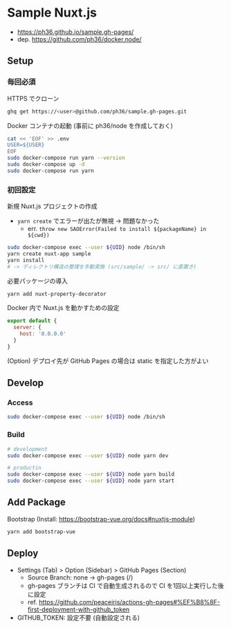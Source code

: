 
# Sample Nuxt.js

- https://ph36.github.io/sample.gh-pages/
- dep. https://github.com/ph36/docker.node/

Setup
--------

### 毎回必須

HTTPS でクローン

```sh
ghq get https://<user>@github.com/ph36/sample.gh-pages.git
```

Docker コンテナの起動 (事前に ph36/node を作成しておく)

```sh
cat << 'EOF' >> .env
USER=${USER}
EOF
sudo docker-compose run yarn --version
sudo docker-compose up -d
sudo docker-compose run yarn
```

### 初回設定

新規 Nuxt.js プロジェクトの作成

- `yarn create` でエラーが出たが無視 -> 問題なかった
  - err. `throw new SAOError(Failed to install ${packageName} in ${cwd})`

```sh
sudo docker-compose exec --user ${UID} node /bin/sh
yarn create nuxt-app sample
yarn install
# -> ディレクトリ構造の整理を手動実施 (src/sample/ -> src/ に直置き)
```

必要パッケージの導入

```sh
yarn add nuxt-property-decorator
```

Docker 内で Nuxt.js を動かすための設定

```nuxt.config.js
export default {
  server: {
    host: '0.0.0.0'
  }
}
```

(Option) デプロイ先が GitHub Pages の場合は static を指定した方がよい

Develop
--------

### Access

```sh
sudo docker-compose exec --user ${UID} node /bin/sh
```

### Build

```sh
# development
sudo docker-compose exec --user ${UID} node yarn dev

# productin
sudo docker-compose exec --user ${UID} node yarn build
sudo docker-compose exec --user ${UID} node yarn start
```

Add Package
--------

Bootstrap (Install: https://bootstrap-vue.org/docs#nuxtjs-module)

```sh
yarn add bootstrap-vue
```

Deploy
--------

- Settings (Tab) > Option (Sidebar) > GitHub Pages (Section)
  - Source Branch: none -> gh-pages (/)
  - gh-pages ブランチは CI で自動生成されるので CI を1回以上実行した後に設定
  - ref. https://github.com/peaceiris/actions-gh-pages#%EF%B8%8F-first-deployment-with-github_token
- GITHUB_TOKEN: 設定不要 (自動設定される)
